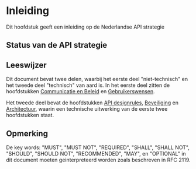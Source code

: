 # Inleiding

Dit hoofdstuk geeft een inleiding op de Nederlandse API strategie

## Status van de API strategie

## Leeswijzer

Dit document bevat twee delen, waarbij het eerste deel "niet-technisch" en het tweede deel "technisch" van aard is.
In het eerste deel zitten de hoofdstukken [Communicatie en Beleid](#communicatie-en-beleid) en [Gebruikerswensen](#gebruikerswensen).

Het tweede deel bevat de hoofdstukken [API designrules](#api-designrules), [Beveiliging](#beveiliging) en [Architectuur](#architectuur), 
waarin een technische uitwerking van de eerste twee hoofdstukken staat. 

## Opmerking

De key words: "MUST", "MUST NOT", "REQUIRED", "SHALL", "SHALL
NOT", "SHOULD", "SHOULD NOT", "RECOMMENDED", "MAY", en
"OPTIONAL" in dit document moeten geinterpreteerd worden zoals beschreven in RFC 2119.
